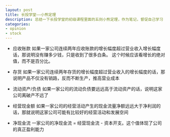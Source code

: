 ```yaml
---
layout: post
title: 长投学堂——小熊定理
description: 总结一下长投学堂的初级课程里面的五则小熊定理，作为笔记，督促自己学习
categories: 
- opinion
- stock
---
```

* 应收账款
如果一家公司连续两年应收账款的增长幅度超过营业收入增长幅度话，那说明没有赚多少钱，只是收到了很多白条。
这个时候应该看增长的绝对值，而不是百分比。

* 存货
如果一家公司连续两年存货的增长幅度超过营业收入的增长幅度的话，那说明产品不仅没有销路，反而不断生产，推高营业成本

* 流动资产/负债
如果一家公司的流动负债要远远高于流动资产的话，说明这家公司离破产不远了

* 经营现金额
如果一家公司的经营活动产生的现金流量净额远远大于净利润的话，那就说明这家公司可能有比较好的经营活动和发展空间

* 净现金流
一家公司的净现金流 = 经营现金流 - 资本开支。这个值体现了公司的真正盈利能力



